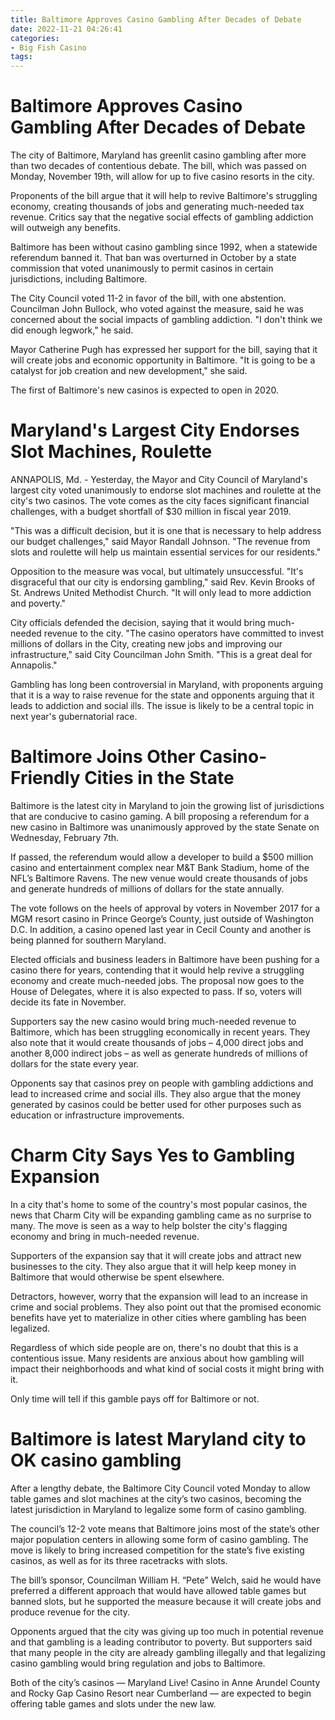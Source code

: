 ```yaml
---
title: Baltimore Approves Casino Gambling After Decades of Debate
date: 2022-11-21 04:26:41
categories:
- Big Fish Casino
tags:
---
```



#  Baltimore Approves Casino Gambling After Decades of Debate

The city of Baltimore, Maryland has greenlit casino gambling after more than two decades of contentious debate. The bill, which was passed on Monday, November 19th, will allow for up to five casino resorts in the city.

 Proponents of the bill argue that it will help to revive Baltimore's struggling economy, creating thousands of jobs and generating much-needed tax revenue. Critics say that the negative social effects of gambling addiction will outweigh any benefits.

Baltimore has been without casino gambling since 1992, when a statewide referendum banned it. That ban was overturned in October by a state commission that voted unanimously to permit casinos in certain jurisdictions, including Baltimore.

The City Council voted 11-2 in favor of the bill, with one abstention. Councilman John Bullock, who voted against the measure, said he was concerned about the social impacts of gambling addiction. "I don't think we did enough legwork," he said.

Mayor Catherine Pugh has expressed her support for the bill, saying that it will create jobs and economic opportunity in Baltimore. "It is going to be a catalyst for job creation and new development," she said.

The first of Baltimore's new casinos is expected to open in 2020.

#  Maryland's Largest City Endorses Slot Machines, Roulette

ANNAPOLIS, Md. - Yesterday, the Mayor and City Council of Maryland's largest city voted unanimously to endorse slot machines and roulette at the city's two casinos. The vote comes as the city faces significant financial challenges, with a budget shortfall of $30 million in fiscal year 2019.

"This was a difficult decision, but it is one that is necessary to help address our budget challenges," said Mayor Randall Johnson. "The revenue from slots and roulette will help us maintain essential services for our residents."

Opposition to the measure was vocal, but ultimately unsuccessful. "It's disgraceful that our city is endorsing gambling," said Rev. Kevin Brooks of St. Andrews United Methodist Church. "It will only lead to more addiction and poverty."

City officials defended the decision, saying that it would bring much-needed revenue to the city. "The casino operators have committed to invest millions of dollars in the City, creating new jobs and improving our infrastructure," said City Councilman John Smith. "This is a great deal for Annapolis."

Gambling has long been controversial in Maryland, with proponents arguing that it is a way to raise revenue for the state and opponents arguing that it leads to addiction and social ills. The issue is likely to be a central topic in next year's gubernatorial race.

#  Baltimore Joins Other Casino-Friendly Cities in the State

Baltimore is the latest city in Maryland to join the growing list of jurisdictions that are conducive to casino gaming. A bill proposing a referendum for a new casino in Baltimore was unanimously approved by the state Senate on Wednesday, February 7th.

If passed, the referendum would allow a developer to build a $500 million casino and entertainment complex near M&T Bank Stadium, home of the NFL’s Baltimore Ravens. The new venue would create thousands of jobs and generate hundreds of millions of dollars for the state annually.

The vote follows on the heels of approval by voters in November 2017 for a MGM resort casino in Prince George’s County, just outside of Washington D.C. In addition, a casino opened last year in Cecil County and another is being planned for southern Maryland.

Elected officials and business leaders in Baltimore have been pushing for a casino there for years, contending that it would help revive a struggling economy and create much-needed jobs. The proposal now goes to the House of Delegates, where it is also expected to pass. If so, voters will decide its fate in November.

Supporters say the new casino would bring much-needed revenue to Baltimore, which has been struggling economically in recent years. They also note that it would create thousands of jobs – 4,000 direct jobs and another 8,000 indirect jobs – as well as generate hundreds of millions of dollars for the state every year.

Opponents say that casinos prey on people with gambling addictions and lead to increased crime and social ills. They also argue that the money generated by casinos could be better used for other purposes such as education or infrastructure improvements.

#  Charm City Says Yes to Gambling Expansion

In a city that's home to some of the country's most popular casinos, the news that Charm City will be expanding gambling came as no surprise to many. The move is seen as a way to help bolster the city's flagging economy and bring in much-needed revenue.

Supporters of the expansion say that it will create jobs and attract new businesses to the city. They also argue that it will help keep money in Baltimore that would otherwise be spent elsewhere.

Detractors, however, worry that the expansion will lead to an increase in crime and social problems. They also point out that the promised economic benefits have yet to materialize in other cities where gambling has been legalized.

Regardless of which side people are on, there's no doubt that this is a contentious issue. Many residents are anxious about how gambling will impact their neighborhoods and what kind of social costs it might bring with it.

Only time will tell if this gamble pays off for Baltimore or not.

#  Baltimore is latest Maryland city to OK casino gambling

After a lengthy debate, the Baltimore City Council voted Monday to allow table games and slot machines at the city’s two casinos, becoming the latest jurisdiction in Maryland to legalize some form of casino gambling.

The council’s 12-2 vote means that Baltimore joins most of the state’s other major population centers in allowing some form of casino gambling. The move is likely to bring increased competition for the state’s five existing casinos, as well as for its three racetracks with slots.

The bill’s sponsor, Councilman William H. “Pete” Welch, said he would have preferred a different approach that would have allowed table games but banned slots, but he supported the measure because it will create jobs and produce revenue for the city.

Opponents argued that the city was giving up too much in potential revenue and that gambling is a leading contributor to poverty. But supporters said that many people in the city are already gambling illegally and that legalizing casino gambling would bring regulation and jobs to Baltimore.

Both of the city’s casinos — Maryland Live! Casino in Anne Arundel County and Rocky Gap Casino Resort near Cumberland — are expected to begin offering table games and slots under the new law.